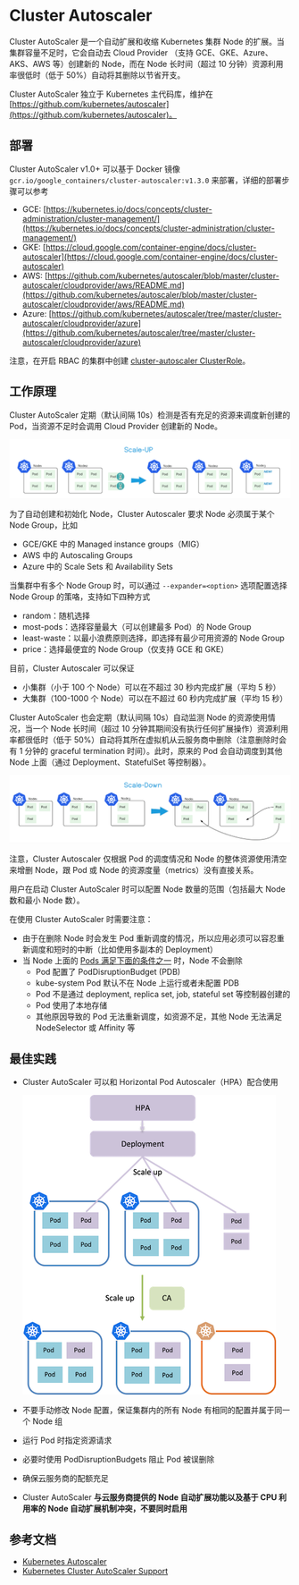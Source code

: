 # Cluster Autoscaler

Cluster AutoScaler 是一个自动扩展和收缩 Kubernetes 集群 Node 的扩展。当集群容量不足时，它会自动去 Cloud Provider （支持 GCE、GKE、Azure、AKS、AWS 等）创建新的 Node，而在 Node 长时间（超过 10 分钟）资源利用率很低时（低于 50%）自动将其删除以节省开支。

Cluster AutoScaler 独立于 Kubernetes 主代码库，维护在 [https://github.com/kubernetes/autoscaler](https://github.com/kubernetes/autoscaler)。

## 部署

Cluster AutoScaler v1.0+ 可以基于 Docker 镜像 `gcr.io/google_containers/cluster-autoscaler:v1.3.0` 来部署，详细的部署步骤可以参考

* GCE: [https://kubernetes.io/docs/concepts/cluster-administration/cluster-management/](https://kubernetes.io/docs/concepts/cluster-administration/cluster-management/)
* GKE: [https://cloud.google.com/container-engine/docs/cluster-autoscaler](https://cloud.google.com/container-engine/docs/cluster-autoscaler)
* AWS: [https://github.com/kubernetes/autoscaler/blob/master/cluster-autoscaler/cloudprovider/aws/README.md](https://github.com/kubernetes/autoscaler/blob/master/cluster-autoscaler/cloudprovider/aws/README.md)
* Azure: [https://github.com/kubernetes/autoscaler/tree/master/cluster-autoscaler/cloudprovider/azure](https://github.com/kubernetes/autoscaler/tree/master/cluster-autoscaler/cloudprovider/azure)

注意，在开启 RBAC 的集群中创建 [cluster-autoscaler ClusterRole](https://github.com/kubernetes/kubernetes/blob/master/cluster/addons/rbac/cluster-autoscaler/cluster-autoscaler-rbac.yaml)。

## 工作原理

Cluster AutoScaler 定期（默认间隔 10s）检测是否有充足的资源来调度新创建的 Pod，当资源不足时会调用 Cloud Provider 创建新的 Node。

![](../../.gitbook/assets/15084813044270.png)

为了自动创建和初始化 Node，Cluster Autoscaler 要求 Node 必须属于某个 Node Group，比如

* GCE/GKE 中的 Managed instance groups（MIG）
* AWS 中的 Autoscaling Groups
* Azure 中的 Scale Sets 和 Availability Sets

当集群中有多个 Node Group 时，可以通过 `--expander=<option>` 选项配置选择 Node Group 的策咯，支持如下四种方式

* random：随机选择
* most-pods：选择容量最大（可以创建最多 Pod）的 Node Group
* least-waste：以最小浪费原则选择，即选择有最少可用资源的 Node Group
* price：选择最便宜的 Node Group（仅支持 GCE 和 GKE）

目前，Cluster Autoscaler 可以保证

* 小集群（小于 100 个 Node）可以在不超过 30 秒内完成扩展（平均 5 秒）
* 大集群（100-1000 个 Node）可以在不超过 60 秒内完成扩展（平均 15 秒）

Cluster AutoScaler 也会定期（默认间隔 10s）自动监测 Node 的资源使用情况，当一个 Node 长时间（超过 10 分钟其期间没有执行任何扩展操作）资源利用率都很低时（低于 50%）自动将其所在虚拟机从云服务商中删除（注意删除时会有 1 分钟的 graceful termination 时间）。此时，原来的 Pod 会自动调度到其他 Node 上面（通过 Deployment、StatefulSet 等控制器）。

![](../../.gitbook/assets/15084813160226%20%285%29.png)

注意，Cluster Autoscaler 仅根据 Pod 的调度情况和 Node 的整体资源使用清空来增删 Node，跟 Pod 或 Node 的资源度量（metrics）没有直接关系。

用户在启动 Cluster AutoScaler 时可以配置 Node 数量的范围（包括最大 Node 数和最小 Node 数）。

在使用 Cluster AutoScaler 时需要注意：

* 由于在删除 Node 时会发生 Pod 重新调度的情况，所以应用必须可以容忍重新调度和短时的中断（比如使用多副本的 Deployment）
* 当 Node 上面的 [Pods 满足下面的条件之一](https://github.com/kubernetes/autoscaler/blob/master/cluster-autoscaler/FAQ.md#what-types-of-pods-can-prevent-ca-from-removing-a-node) 时，Node 不会删除
  * Pod 配置了 PodDisruptionBudget \(PDB\)
  * kube-system Pod 默认不在 Node 上运行或者未配置 PDB
  * Pod 不是通过 deployment, replica set, job, stateful set 等控制器创建的
  * Pod 使用了本地存储
  * 其他原因导致的 Pod 无法重新调度，如资源不足，其他 Node 无法满足 NodeSelector 或 Affinity 等

## 最佳实践

* Cluster AutoScaler 可以和 Horizontal Pod Autoscaler（HPA）配合使用

  ![image-20190316184848223](../../.gitbook/assets/image-20190316184848223%20%281%29.png)

* 不要手动修改 Node 配置，保证集群内的所有 Node 有相同的配置并属于同一个 Node 组
* 运行 Pod 时指定资源请求
* 必要时使用 PodDisruptionBudgets 阻止 Pod 被误删除
* 确保云服务商的配额充足
* Cluster AutoScaler **与云服务商提供的 Node 自动扩展功能以及基于 CPU 利用率的 Node 自动扩展机制冲突，不要同时启用**

## 参考文档

* [Kubernetes Autoscaler](https://github.com/kubernetes/autoscaler)
* [Kubernetes Cluster AutoScaler Support](http://blog.spotinst.com/2017/06/14/k8-autoscaler-support/)

